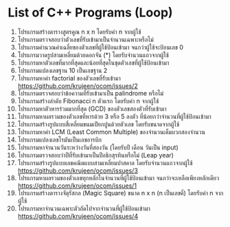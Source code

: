 # List of C++ Programs  (Loop)

1. โปรแกรมสร้างตารางสูตรคูณ n x n โดยรับค่า n จากผู้ใช้
2. โปรแกรมตรวจสอบว่าตัวเลขที่รับเข้ามาเป็นจำนวนเฉพาะหรือไม่
3. โปรแกรมคำนวณค่าเฉลี่ยของตัวเลขที่ผู้ใช้ป้อนเข้ามา จนกว่าผู้ใช้จะป้อนเลข 0
4. โปรแกรมวาดรูปสามเหลี่ยมด้วยดอกจัน (*) โดยรับจำนวนแถวจากผู้ใช้
5. โปรแกรมหาตัวเลขที่มากที่สุดและน้อยที่สุดในชุดตัวเลขที่ผู้ใช้ป้อนเข้ามา
6. โปรแกรมแปลงเลขฐาน 10 เป็นเลขฐาน 2
7. โปรแกรมหาค่า factorial ของตัวเลขที่รับเข้ามา https://github.com/krujeen/ocom/issues/2
8. โปรแกรมตรวจสอบว่าข้อความที่รับเข้ามาเป็น palindrome หรือไม่
9. โปรแกรมสร้างลำดับ Fibonacci n ตัวแรก โดยรับค่า n จากผู้ใช้ 
10. โปรแกรมหาตัวหารร่วมมากที่สุด (GCD) ของตัวเลขสองตัวที่รับเข้ามา
11. โปรแกรมหาผลรวมของตัวเลขที่หารด้วย 3 หรือ 5 ลงตัว ที่น้อยกว่าจำนวนที่ผู้ใช้ป้อนเข้ามา
12. โปรแกรมสร้างรูปแบบสี่เหลี่ยมขนมเปียกปูนด้วยตัวเลข โดยรับขนาดจากผู้ใช้
13. โปรแกรมหาค่า LCM (Least Common Multiple) ของจำนวนเต็มบวกสองจำนวน
14. โปรแกรมแปลงเลขโรมันเป็นเลขอารบิก
15. โปรแกรมหาจำนวนวันระหว่างวันที่สองวัน (โดยรับปี เดือน วันเป็น input)
16. โปรแกรมตรวจสอบว่าปีที่รับเข้ามาเป็นปีอธิกสุรทินหรือไม่ (Leap year)
17. โปรแกรมสร้างรูปแบบเลขคณิตแบบสามเหลี่ยมปาสคาล โดยรับจำนวนแถวจากผู้ใช้ https://github.com/krujeen/ocom/issues/3
18. โปรแกรมหาผลรวมของตัวเลขทุกหลักในจำนวนที่ผู้ใช้ป้อนเข้ามา จนกว่าจะเหลือเพียงหลักเดียว https://github.com/krujeen/ocom/issues/1
19. โปรแกรมสร้างตารางจัตุรัสกล (Magic Square) ขนาด n x n (n เป็นเลขคี่) โดยรับค่า n จากผู้ใช้
20. โปรแกรมหาจำนวนเฉพาะตัวถัดไปจากจำนวนที่ผู้ใช้ป้อนเข้ามา https://github.com/krujeen/ocom/issues/4
